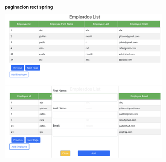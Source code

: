 <strong>paginacion rect spring</strong>

<img src ="images/a.png" width="600">
<img src ="images/b.png" width="600">
